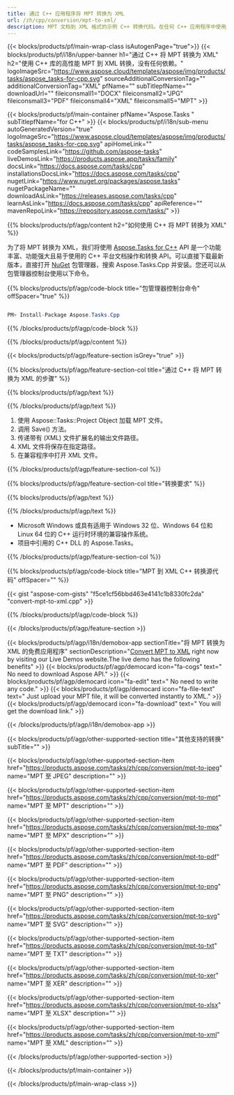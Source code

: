 ```yaml
---
title: 通过 C++ 应用程序将 MPT 转换为 XML 
url: /zh/cpp/conversion/mpt-to-xml/ 
description: MPT 文档到 XML 格式的示例 C++ 转换代码。在任何 C++ 应用程序中使用示例代码将 MPT 批量转换为 XML。
---
```


{{< blocks/products/pf/main-wrap-class isAutogenPage="true">}}
{{< blocks/products/pf/i18n/upper-banner h1="通过 C++ 将 MPT 转换为 XML" h2="使用 C++ 库的高性能 MPT 到 XML 转换，没有任何依赖。" logoImageSrc="https://www.aspose.cloud/templates/aspose/img/products/tasks/aspose_tasks-for-cpp.svg" sourceAdditionalConversionTag="" additionalConversionTag="XML" pfName="" subTitlepfName="" downloadUrl="" fileiconsmall1="DOCX" fileiconsmall2="JPG" fileiconsmall3="PDF" fileiconsmall4="XML" fileiconsmall5="MPT" >}}

{{< blocks/products/pf/main-container pfName="Aspose.Tasks " subTitlepfName="for C++" >}}
{{< blocks/products/pf/i18n/sub-menu autoGeneratedVersion="true" logoImageSrc="https://www.aspose.cloud/templates/aspose/img/products/tasks/aspose_tasks-for-cpp.svg" apiHomeLink="" codeSamplesLink="https://github.com/aspose-tasks" liveDemosLink="https://products.aspose.app/tasks/family" docsLink="https://docs.aspose.com/tasks/cpp" installationsDocsLink="https://docs.aspose.com/tasks/cpp" nugetLink="https://www.nuget.org/packages/aspose.tasks" nugetPackageName="" downloadAsLink="https://releases.aspose.com/tasks/cpp" learnAsLink="https://docs.aspose.com/tasks/cpp" apiReference="" mavenRepoLink="https://repository.aspose.com/tasks/" >}}

{{% blocks/products/pf/agp/content h2="如何使用 C++ 将 MPT 转换为 XML" %}}

 为了将 MPT 转换为 XML，我们将使用
 [Aspose.Tasks for C++](https://products.aspose.com/tasks/cpp)
 API 是一个功能丰富、功能强大且易于使用的 C++ 平台文档操作和转换 API。可以直接下载最新版本，直接打开
 [NuGet](https://www.nuget.org/packages/aspose.tasks)
 包管理器，搜索
 Aspose.Tasks.Cpp
 并安装。您还可以从包管理器控制台使用以下命令。

{{% blocks/products/pf/agp/code-block title="包管理器控制台命令" offSpacer="true" %}}

```cs

PM> Install-Package Aspose.Tasks.Cpp

```

{{% /blocks/products/pf/agp/code-block %}}

{{% /blocks/products/pf/agp/content %}}

{{< blocks/products/pf/agp/feature-section isGrey="true" >}}

{{% blocks/products/pf/agp/feature-section-col title="通过 C++ 将 MPT 转换为 XML 的步骤" %}}

{{% blocks/products/pf/agp/text %}}


{{% /blocks/products/pf/agp/text %}}

1. 使用 Aspose::Tasks::Project Object 加载 MPT 文件。
1. 调用 Save() 方法。
1. 传递带有 (XML) 文件扩展名的输出文件路径。
1. XML 文件将保存在指定路径。
1. 在兼容程序中打开 XML 文件。

{{% /blocks/products/pf/agp/feature-section-col %}}

{{% blocks/products/pf/agp/feature-section-col title="转换要求" %}}

{{% blocks/products/pf/agp/text %}}


{{% /blocks/products/pf/agp/text %}}

- Microsoft Windows 或具有适用于 Windows 32 位、Windows 64 位和 Linux 64 位的 C++ 运行时环境的兼容操作系统。
- 项目中引用的 C++ DLL 的 Aspose.Tasks。

{{% /blocks/products/pf/agp/feature-section-col %}}

{{% blocks/products/pf/agp/code-block title="MPT 到 XML C++ 转换源代码" offSpacer="" %}}

{{< gist "aspose-com-gists" "f5ce1cf56bbd463e4141c1b8330fc2da" "convert-mpt-to-xml.cpp" >}}

{{% /blocks/products/pf/agp/code-block %}}

{{< /blocks/products/pf/agp/feature-section >}}

<!-- aboutfile Starts -->

{{< blocks/products/pf/agp/i18n/demobox-app sectionTitle="将 MPT 转换为 XML 的免费应用程序" sectionDescription="[Convert MPT to XML](https://products.aspose.app/tasks/conversion/mpt-to-xml) right now by visiting our Live Demos website.The live demo has the following benefits" >}}
        {{< blocks/products/pf/agp/democard icon="fa-cogs" text=" No need to download Aspose API." >}}
        {{< blocks/products/pf/agp/democard icon="fa-edit" text=" No need to write any code." >}}
        {{< blocks/products/pf/agp/democard icon="fa-file-text" text=" Just upload your MPT file, it will be converted instantly to XML." >}}
        {{< blocks/products/pf/agp/democard icon="fa-download" text=" You will get the download link." >}}

{{< /blocks/products/pf/agp/i18n/demobox-app >}}

<!-- aboutfile Ends -->

{{< blocks/products/pf/agp/other-supported-section title="其他支持的转换" subTitle="" >}}

{{< blocks/products/pf/agp/other-supported-section-item href="https://products.aspose.com/tasks/zh/cpp/conversion/mpt-to-jpeg" name="MPT 至 JPEG" description="" >}}

{{< blocks/products/pf/agp/other-supported-section-item href="https://products.aspose.com/tasks/zh/cpp/conversion/mpt-to-mpt" name="MPT 至 MPT" description="" >}}

{{< blocks/products/pf/agp/other-supported-section-item href="https://products.aspose.com/tasks/zh/cpp/conversion/mpt-to-mpx" name="MPT 至 MPX" description="" >}}

{{< blocks/products/pf/agp/other-supported-section-item href="https://products.aspose.com/tasks/zh/cpp/conversion/mpt-to-pdf" name="MPT 至 PDF" description="" >}}

{{< blocks/products/pf/agp/other-supported-section-item href="https://products.aspose.com/tasks/zh/cpp/conversion/mpt-to-png" name="MPT 至 PNG" description="" >}}

{{< blocks/products/pf/agp/other-supported-section-item href="https://products.aspose.com/tasks/zh/cpp/conversion/mpt-to-svg" name="MPT 至 SVG" description="" >}}

{{< blocks/products/pf/agp/other-supported-section-item href="https://products.aspose.com/tasks/zh/cpp/conversion/mpt-to-txt" name="MPT 至 TXT" description="" >}}

{{< blocks/products/pf/agp/other-supported-section-item href="https://products.aspose.com/tasks/zh/cpp/conversion/mpt-to-xer" name="MPT 至 XER" description="" >}}

{{< blocks/products/pf/agp/other-supported-section-item href="https://products.aspose.com/tasks/zh/cpp/conversion/mpt-to-xlsx" name="MPT 至 XLSX" description="" >}}

{{< blocks/products/pf/agp/other-supported-section-item href="https://products.aspose.com/tasks/zh/cpp/conversion/mpt-to-xml" name="MPT 至 XML" description="" >}}



{{< /blocks/products/pf/agp/other-supported-section >}}

{{< /blocks/products/pf/main-container >}}
    
{{< /blocks/products/pf/main-wrap-class >}}